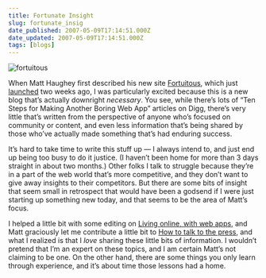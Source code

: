 ```yaml
---
title: Fortunate Insight
slug: fortunate_insig
date_published: 2007-05-09T17:14:51.000Z
date_updated: 2007-05-09T17:14:51.000Z
tags: [blogs]
---
```


![fortuitous](https://cdn.glitch.global/034ff067-8128-4744-8807-d19cee4142e7/fortuitous-logo.png?v=1714969736887)

When Matt Haughey first described his new site [Fortuitous](http://fortuito.us/), which just [launched](http://fortuito.us/2007/04/launched) two weeks ago, I was particularly excited because this is a new blog that’s actually downright *necessary*. You see, while there’s lots of “Ten Steps for Making Another Boring Web App” articles on Digg, there’s very little that’s written from the perspective of anyone who’s focused on community or content, and even less information that’s being shared by those who’ve actually made something that’s had enduring success.

It’s hard to take time to write this stuff up — I always intend to, and just end up being too busy to do it justice. (I haven’t been home for more than 3 days straight in about two months.) Other folks I talk to struggle because they’re in a part of the web world that’s more competitive, and they don’t want to give away insights to their competitors. But there are some bits of insight that seem small in retrospect that would have been a godsend if I were just starting up something new today, and that seems to be the area of Matt’s focus.

I helped a little bit with some editing on [Living online, with web apps](http://fortuito.us/2007/04/living_online_with_web_apps), and Matt graciously let me contribute a little bit to [How to talk to the press](http://fortuito.us/2007/05/how_to_talk_to_the_press), and what I realized is that I *love* sharing these little bits of information. I wouldn’t pretend that I’m an expert on these topics, and I am certain Matt’s not claiming to be one. On the other hand, there are some things you only learn through experience, and it’s about time those lessons had a home.
